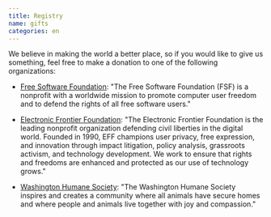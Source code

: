 ```yaml
---
title: Registry
name: gifts
categories: en
---
```


We believe in making the world a better place, so if you would like to
give us something, feel free to make a donation to one of the following
organizations:

- [Free Software Foundation][fsf]: "The Free Software Foundation (FSF)
  is a nonprofit with a worldwide mission to promote computer user
  freedom and to defend the rights of all free software users."

- [Electronic Frontier Foundation][eff]: "The Electronic Frontier
  Foundation is the leading nonprofit organization defending civil
  liberties in the digital world. Founded in 1990, EFF champions user
  privacy, free expression, and innovation through impact litigation,
  policy analysis, grassroots activism, and technology development. We
  work to ensure that rights and freedoms are enhanced and protected as
  our use of technology grows."

- [Washington Humane Society][whs]: "The Washington Humane Society
  inspires and creates a community where all animals have secure homes
  and where people and animals live together with joy and compassion."


[fsf]: https://my.fsf.org/donate?referer=erin-and-anderson-wedding
[eff]: https://supporters.eff.org/donate?referer=erin-and-anderson-wedding
[whs]: https://secure3.convio.net/whsdc/site/Donation2?idb=0&df_id=6886&6886.donation=form1&referer=erin-and-anderson-wedding
